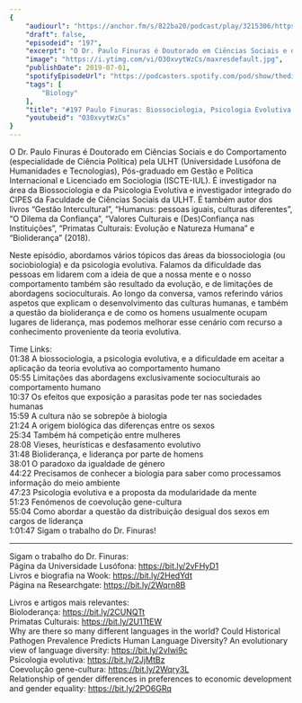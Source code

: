 ```yaml
---
{
	"audiourl": "https://anchor.fm/s/822ba20/podcast/play/3215306/https%3A%2F%2Fd3ctxlq1ktw2nl.cloudfront.net%2Fproduction%2F2019-4-12%2F14623052-44100-2-dfcf8d5429eb.m4a",
	"draft": false,
	"episodeid": "197",
	"excerpt": "O Dr. Paulo Finuras é Doutorado em Ciências Sociais e do Comportamento (especialidade de Ciência Política) pela ULHT (Universidade Lusófona de Humanidades e Tecnologias), Pós-graduado em Gestão e Política Internacional e Licenciado em Sociologia (ISCTE-IUL). É investigador na área da Biossociologia e da Psicologia Evolutiva e investigador integrado do CIPES da Faculdade de Ciências Sociais da ULHT. É também autor dos livros “Gestão Intercultural”, “Humanus: pessoas iguais, culturas diferentes”, “O Dilema da Confiança”, “Valores Culturais e (Des)Confiança nas Instituições”, “Primatas Culturais: Evolução e Natureza Humana” e “Bioliderança” (2018).",
	"image": "https://i.ytimg.com/vi/O30xvytWzCs/maxresdefault.jpg",
	"publishDate": 2019-07-01,
	"spotifyEpisodeUrl": "https://podcasters.spotify.com/pod/show/thedissenter/episodes/197-Paulo-Finuras-Biossociologia--Psicologia-Evolutiva-e-Liderana-e40kga",
	"tags": [
		"Biology"
	],
	"title": "#197 Paulo Finuras: Biossociologia, Psicologia Evolutiva e Liderança",
	"youtubeid": "O30xvytWzCs"
}
---
```

O Dr. Paulo Finuras é Doutorado em Ciências Sociais e do Comportamento (especialidade de Ciência Política) pela ULHT (Universidade Lusófona de Humanidades e Tecnologias), Pós-graduado em Gestão e Política Internacional e Licenciado em Sociologia (ISCTE-IUL). É investigador na área da Biossociologia e da Psicologia Evolutiva e investigador integrado do CIPES da Faculdade de Ciências Sociais da ULHT. É também autor dos livros “Gestão Intercultural”, “Humanus: pessoas iguais, culturas diferentes”, “O Dilema da Confiança”, “Valores Culturais e (Des)Confiança nas Instituições”, “Primatas Culturais: Evolução e Natureza Humana” e “Bioliderança” (2018).

Neste episódio, abordamos vários tópicos das áreas da biossociologia (ou sociobiologia) e da psicologia evolutiva. Falamos da dificuldade das pessoas em lidarem com a ideia de que a nossa mente e o nosso comportamento também são resultado da evolução, e de limitações de abordagens socioculturais. Ao longo da conversa, vamos referindo vários aspetos que explicam o desenvolvimento das culturas humanas, e também a questão da bioliderança e de como os homens usualmente ocupam lugares de liderança, mas podemos melhorar esse cenário com recurso a conhecimento proveniente da teoria evolutiva.

Time Links:  
<time>01:38</time> A biossociologia, a psicologia evolutiva, e a dificuldade em aceitar a aplicação da teoria evolutiva ao comportamento humano  
<time>05:55</time> Limitações das abordagens exclusivamente socioculturais ao comportamento humano                                                 
<time>10:37</time> Os efeitos que exposição a parasitas pode ter nas sociedades humanas                                               
<time>15:59</time> A cultura não se sobrepõe à biologia                                                  
<time>21:24</time> A origem biológica das diferenças entre os sexos                                               
<time>25:34</time> Também há competição entre mulheres                                                
<time>28:08</time> Vieses, heurísticas e desfasamento evolutivo  
<time>31:48</time> Bioliderança, e liderança por parte de homens  
<time>38:01</time> O paradoxo da igualdade de género  
<time>44:22</time> Precisamos de conhecer a biologia para saber como processamos informação do meio ambiente  
<time>47:23</time> Psicologia evolutiva e a proposta da modularidade da mente  
<time>51:23</time> Fenómenos de coevolução gene-cultura  
<time>55:04</time> Como abordar a questão da distribuição desigual dos sexos em cargos de liderança  
<time>1:01:47</time> Sigam o trabalho do Dr. Finuras!

---

Sigam o trabalho do Dr. Finuras:  
Página da Universidade Lusófona: https://bit.ly/2vFHyD1  
Livros e biografia na Wook: https://bit.ly/2HedYdt  
Página na Researchgate: https://bit.ly/2Wqrn8B

Livros e artigos mais relevantes:  
Bioloderança: https://bit.ly/2CUNQTt  
Primatas Culturais: https://bit.ly/2U1TtEW  
Why are there so many different languages in the world? Could Historical Pathogen Prevalence Predicts Human Language Diversity? An evolutionary view of language diversity: https://bit.ly/2vIwi9c  
Psicologia evolutiva: https://bit.ly/2JjMtBz  
Coevolução gene-cultura: https://bit.ly/2Wqry3L  
Relationship of gender differences in preferences to economic development and gender equality: https://bit.ly/2PO6GRq
